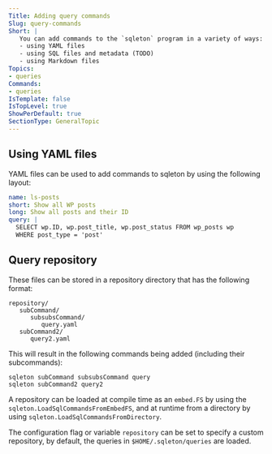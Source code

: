 ```yaml
---
Title: Adding query commands
Slug: query-commands
Short: |
   You can add commands to the `sqleton` program in a variety of ways:
   - using YAML files 
   - using SQL files and metadata (TODO)
   - using Markdown files
Topics:
- queries
Commands:
- queries
IsTemplate: false
IsTopLevel: true
ShowPerDefault: true
SectionType: GeneralTopic
---
```


## Using YAML files

YAML files can be used to add commands to sqleton by using the following layout:

```yaml
name: ls-posts
short: Show all WP posts
long: Show all posts and their ID
query: |
  SELECT wp.ID, wp.post_title, wp.post_status FROM wp_posts wp
  WHERE post_type = 'post'
```

## Query repository

These files can be stored in a repository directory that has the following format:

``` 
repository/
   subCommand/
      subsubsCommand/
         query.yaml
   subCommand2/
      query2.yaml
```

This will result in the following commands being added (including their subcommands):

```
sqleton subCommand subsubsCommand query
sqleton subCommand2 query2
```

A repository can be loaded at compile time as an `embed.FS` by using the
`sqleton.LoadSqlCommandsFromEmbedFS`, and at runtime from a directory by using
`sqleton.LoadSqlCommandsFromDirectory`.

The configuration flag or variable `repository` can be set to specify a custom
repository, by default, the queries in `$HOME/.sqleton/queries` are loaded.